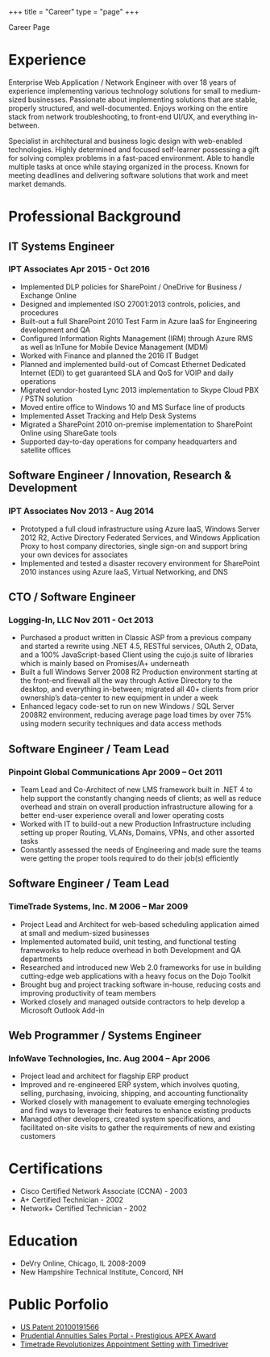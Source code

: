+++
title = "Career"
type = "page" 
+++

Career Page



# Experience 

Enterprise Web Application / Network Engineer with over 18 years of experience implementing various technology solutions for small to medium-sized businesses. Passionate about implementing solutions that are stable, properly structured, and well-documented. Enjoys working on the entire stack from network troubleshooting, to front-end UI/UX, and everything in-between.

Specialist in architectural and business logic design with web-enabled technologies. Highly determined and focused self-learner possessing a gift for solving complex problems in a fast-paced environment. Able to handle multiple tasks at once while staying organized in the process. Known for meeting deadlines and delivering software solutions that work and meet market demands.

# Professional Background

## IT Systems Engineer

### IPT Associates	Apr 2015 - Oct 2016
* Implemented DLP policies for SharePoint / OneDrive for Business / Exchange Online
* Designed and implemented ISO 27001:2013 controls, policies, and procedures
* Built-out a full SharePoint 2010 Test Farm in Azure IaaS for Engineering development and QA
* Configured Information Rights Management (IRM) through Azure RMS as well as InTune for Mobile Device Management (MDM)
* Worked with Finance and planned the 2016 IT Budget
* Planned and implemented build-out of Comcast Ethernet Dedicated Internet (EDI) to get guaranteed SLA and QoS for VOIP and daily operations
* Migrated vendor-hosted Lync 2013 implementation to Skype Cloud PBX / PSTN solution
* Moved entire office to Windows 10 and MS Surface line of products
* Implemented Asset Tracking and Help Desk Systems
* Migrated a SharePoint 2010 on-premise implementation to SharePoint Online using ShareGate tools
* Supported day-to-day operations for company headquarters and satellite offices

## Software Engineer / Innovation, Research & Development
### IPT Associates	Nov 2013 - Aug 2014	

* Prototyped a full cloud infrastructure using Azure IaaS, Windows Server 2012 R2, Active Directory Federated Services, and Windows Application Proxy to host company directories, single sign-on and support bring your own devices for associates
* Implemented and tested a disaster recovery environment for SharePoint 2010 instances using Azure IaaS, Virtual Networking, and DNS

## CTO / Software Engineer
### Logging-In, LLC	Nov 2011 - Oct 2013
* Purchased a product written in Classic ASP from a previous company and started a rewrite using .NET 4.5, RESTful services, OAuth 2, OData, and a 100% JavaScript-based Client using the cujo.js suite of libraries which is mainly based on Promises/A+ underneath
* Built a full Windows Server 2008 R2 Production environment starting at the front-end firewall all the way through Active Directory to the desktop, and everything in-between; migrated all 40+ clients from prior ownership’s data-center to new equipment in under a week
* Enhanced legacy code-set to run on new Windows / SQL Server 2008R2 environment, reducing average page load times by over 75% using modern security techniques and data access methods

## Software Engineer / Team Lead
### Pinpoint Global Communications	Apr 2009 – Oct 2011
* Team Lead and Co-Architect of new LMS framework built in .NET 4 to help support the constantly changing needs of clients; as well as reduce overhead and strain on overall production infrastructure allowing for a better end-user experience overall and lower operating costs
* Worked with IT to build-out a new Production Infrastructure including setting up proper Routing, VLANs, Domains, VPNs, and other assorted tasks
* Constantly assessed the needs of Engineering and made sure the teams were getting the proper tools required to do their job(s) efficiently

## Software Engineer / Team Lead
### TimeTrade Systems, Inc.	M 2006 – Mar 2009
* Project Lead and Architect for web-based scheduling application aimed at small and medium-sized businesses
* Implemented automated build, unit testing, and functional testing frameworks to help reduce overhead in both Development and QA departments
* Researched and introduced new Web 2.0 frameworks for use in building cutting-edge web applications with a heavy focus on the Dojo Toolkit
* Brought bug and project tracking software in-house, reducing costs and improving productivity of team members
* Worked closely and managed outside contractors to help develop a Microsoft Outlook Add-in

## Web Programmer / Systems Engineer
### InfoWave Technologies, Inc.	Aug 2004 – Apr 2006
* Project lead and architect for flagship ERP product
* Improved and re-engineered ERP system, which involves quoting, selling, purchasing, invoicing, shipping, and accounting functionality
* Worked closely with management to evaluate emerging technologies and find ways to leverage their features to enhance existing products
* Managed other developers, created system specifications, and facilitated on-site visits to gather the requirements of new and existing customers

# Certifications
* Cisco Certified Network Associate (CCNA) - 2003
* A+ Certified Technician - 2002
* Network+ Certified Technician - 2002

# Education
* DeVry Online, Chicago, IL 2008-2009
* New Hampshire Technical Institute, Concord, NH

# Public Porfolio
* [US Patent 20100191566](http://www.patentbuddy.com/Patent/20100191566)
* [Prudential Annuities Sales Portal - Prestigious APEX Award](http://finance.yahoo.com/news/pinpoint-global-communications-prudential-annuities-141822634.html)
* [Timetrade Revolutionizes Appointment Setting with Timedriver](https://www.timetrade.com/about/news-events/news-item/timetrade-revolutionizes-appointment-setting-with-timedriver/)
